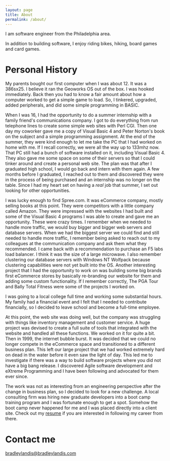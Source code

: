 ```yaml
---
layout: page
title: About
permalink: /about/
---
```


I am software engineer from the Philadelphia area.

In addition to building software, I enjoy riding bikes, hiking, board games and card games.

# Personal History

My parents bought our first computer when I was about 12. It was a 386sx25. I believe it ran the Geoworks OS out of the box. I was hooked immediately. Back then you had to know a fair amount about how a computer worked to get a simple game to load. So, I tinkered, upgraded, added peripherals, and did some simple programming in BASIC.

When I was 16, I had the opportunity to do a summer internship with a family friend's communications company. I got to do everything from run telephone lines to create some simple web sites with Perl CGI. Then one day my coworker gave me a copy of Visual Basic 4 and Peter Norton's book on the subject and a simple programming assignment. At the end of the summer, they were kind enough to let me take the PC that I had worked on home with me. If I recall correctly, we were all the way up to 133mhz now. That PC still had a bunch of software installed on it, including Visual Basic 4. They also gave me some space on some of their servers so that I could tinker around and create a personal web site. The plan was that after I graduated high school, I would go back and intern with them again. A few months before I graduated, I reached out to them and discovered they were in the process of being purchased and an internship was no longer on the table. Since I had my heart set on having a _real_ job that summer, I set out looking for other opportunities.

I was lucky enough to find Spree.com. It was eCommerce company, mostly selling books at this point. They were competitors with a little company called Amazon. They were impressed with the websites I had built and some of the Visual Basic 4 programs I was able to create and gave me an opportunity. These were crazy times. I remember when we needed to handle more traffic, we would buy bigger and bigger web servers and database servers. When we had the biggest server we could find and still needed to handle more traffic, I remember being asked to reach out to my colleagues at the communication company and ask them what they recommended. I came back with a recommendation to purchase an F5 labs load balancer. I think it was the size of a large microwave. I also remember clustering our database servers with Windows NT Wolfpack because clustering capabilities were not yet built into the OS. Another interesting project that I had the opportunity to work on was building some big brands first eCommerce stores by basically re-branding our website for them and adding some custom functionality. If I remember correctly, The PGA Tour and Bally Total Fitness were some of the projects I worked on.

I was going to a local college full time and working some substantial hours. My family had a financial event and I felt that I needed to contribute financially, so I decided to leave school and become a full-time employee.

At this point, the web site was doing well, but the company was struggling with things like inventory management and customer service. A huge project was devised to create a full suite of tools that integrated with the website and handled all these functions. We worked on it for quite a bit. Then in 1999, the internet bubble burst. It was decided that we could no longer compete in the eCommerce space and transitioned to a different business plan. This left our large project that we had worked extremely hard on dead in the water before it even saw the light of day. This led me to investigate if there was a way to build software projects where you did not have a big bang release. I discovered Agile software development and eXtreme Programming and I have been following and advocated for them ever since.

The work was not as interesting from an engineering perspective after the change in business plan, so I decided to look for a new challenge. A local consulting firm was hiring new graduate developers into a boot camp training program and I was fortunate enough to get a spot. Somehow the boot camp never happened for me and I was placed directly into a client site. Check out my [resume](https://resume.bradleylandis.com) if you are interested in following my career from there.

# Contact me

[bradleylandis@bradleylandis.com](mailto:bradleylandis@bradleylandis.com)
